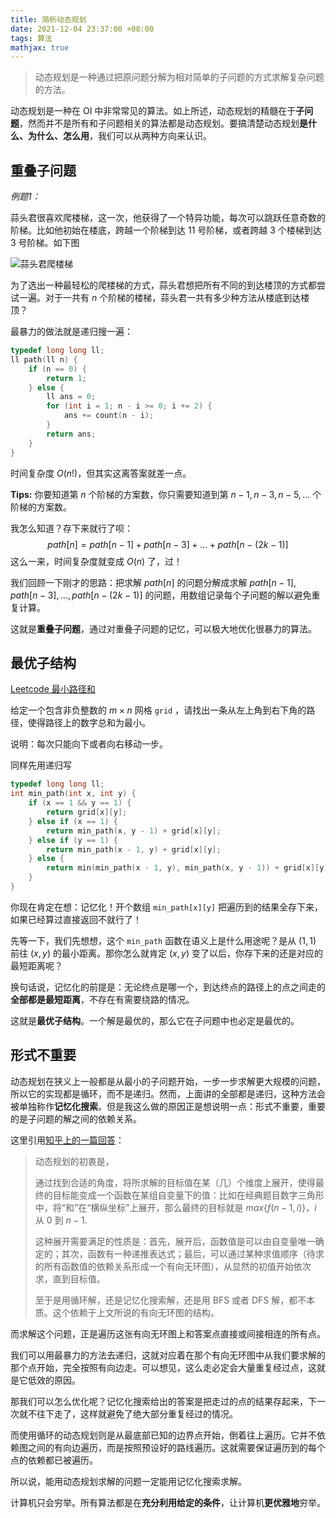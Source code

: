```yaml
---
title: 简析动态规划
date: 2021-12-04 23:37:00 +08:00
tags: 算法
mathjax: true
---
```


> 动态规划是一种通过把原问题分解为相对简单的子问题的方式求解复杂问题的方法。

动态规划是一种在 OI 中非常常见的算法。如上所述，动态规划的精髓在于**子问题**，然而并不是所有和子问题相关的算法都是动态规划。要搞清楚动态规划**是什么、为什么、怎么用**，我们可以从两种方向来认识。

## 重叠子问题

*例题1：*

蒜头君很喜欢爬楼梯，这一次，他获得了一个特异功能，每次可以跳跃任意奇数的阶梯。比如他初始在楼底，跨越一个阶梯到达 11 号阶梯，或者跨越 3 个楼梯到达 3 号阶梯。如下图

![蒜头君爬楼梯](https://res.jisuanke.com/img/upload/20180403/3110ec4f381651d86db508f2d5968c721a65e126.png)

为了选出一种最轻松的爬楼梯的方式，蒜头君想把所有不同的到达楼顶的方式都尝试一遍。对于一共有 $n$ 个阶梯的楼梯，蒜头君一共有多少种方法从楼底到达楼顶？

最暴力的做法就是递归搜一遍：

```c++
typedef long long ll;
ll path(ll n) {
    if (n == 0) {
        return 1;
    } else {
        ll ans = 0;
        for (int i = 1; n - i >= 0; i += 2) {
            ans += count(n - i);
        }
        return ans;
    }
}
```

时间复杂度 $O(n!)$，但其实这离答案就差一点。

**Tips:** 你要知道第 $n$ 个阶梯的方案数，你只需要知道到第 $n-1, n-3, n-5,...$ 个阶梯的方案数。

我怎么知道？存下来就行了呗：
$$
path\left[ n\right] =path \left[ n-1\right] +path \left[ n-3\right]+...+path \left[ n-(2k-1)\right]
$$
这么一来，时间复杂度就变成 $O(n)$ 了，过！

我们回顾一下刚才的思路：把求解 $path\left[ n\right]$ 的问题分解成求解 $path \left[ n-1\right] ,path \left[ n-3\right],...,path \left[ n-(2k-1)\right]$ 的问题，用数组记录每个子问题的解以避免重复计算。

这就是**重叠子问题**，通过对重叠子问题的记忆，可以极大地优化很暴力的算法。

## 最优子结构

[Leetcode 最小路径和](https://leetcode-cn.com/problems/minimum-path-sum/)

给定一个包含非负整数的 $m\times n$ 网格 `grid` ，请找出一条从左上角到右下角的路径，使得路径上的数字总和为最小。

说明：每次只能向下或者向右移动一步。

同样先用递归写

```c++
typedef long long ll;
int min_path(int x, int y) {
    if (x == 1 && y == 1) {
        return grid[x][y];
    } else if (x == 1) {
        return min_path(x, y - 1) + grid[x][y];
    } else if (y == 1) {
        return min_path(x - 1, y) + grid[x][y];
    } else {
        return min(min_path(x - 1, y), min_path(x, y - 1)) + grid[x][y];
    }
}
```

你现在肯定在想：记忆化！开个数组 `min_path[x][y]` 把遍历到的结果全存下来，如果已经算过直接返回不就行了！

先等一下，我们先想想，这个 `min_path` 函数在语义上是什么用途呢？是从 $(1,1)$ 前往 $(x,y)$ 的最小距离。那你怎么就肯定 $(x,y)$ 变了以后，你存下来的还是对应的最短距离呢？

换句话说，记忆化的前提是：无论终点是哪一个，到达终点的路径上的点之间走的**全部都是最短距离**，不存在有需要绕路的情况。

这就是**最优子结构**。一个解是最优的，那么它在子问题中也必定是最优的。

## 形式不重要

动态规划在狭义上一般都是从最小的子问题开始，一步一步求解更大规模的问题，所以它的实现都是循环，而不是递归。然而，上面讲的全部都是递归，这种方法会被单独称作**记忆化搜索**。但是我这么做的原因正是想说明一点：形式不重要，重要的是子问题的解之间的依赖关系。

这里引用[知乎上的一篇回答](https://www.zhihu.com/question/39948290/answer/96997659)：

> 动态规划的初衷是，
>
> 通过找到合适的角度，将所求解的目标值在某（几）个维度上展开，使得最终的目标能变成一个函数在某组自变量下的值：比如在经典题目数字三角形中，将“和”在“横纵坐标”上展开，那么最终的目标就是 $max\{f(n - 1, i)\}$，$i$ 从 $0$ 到 $n-1$.
>
> 这种展开需要满足的性质是：首先，展开后，函数值是可以由自变量唯一确定的；其次，函数有一种递推表达式；最后，可以通过某种求值顺序（待求的所有函数值的依赖关系形成一个有向无环图），从显然的初值开始依次求，直到目标值。
>
> 至于是用循环解，还是记忆化搜索解，还是用 BFS 或者 DFS 解，都不本质。这个依赖于上文所说的有向无环图的结构。

而求解这个问题，正是遍历这张有向无环图上和答案点直接或间接相连的所有点。

我们可以用最暴力的方法去递归，这就对应着在那个有向无环图中从我们要求解的那个点开始，完全按照有向边走。可以想见，这么走必定会大量重复经过点，这就是它低效的原因。

那我们可以怎么优化呢？记忆化搜索给出的答案是把走过的点的结果存起来，下一次就不往下走了，这样就避免了绝大部分重复经过的情况。

而使用循环的动态规划则是从最底部已知的边界点开始，倒着往上遍历。它并不依赖图之间的有向边遍历，而是按照预设好的路线遍历。这就需要保证遍历到的每个点的依赖都已被遍历。

所以说，能用动态规划求解的问题一定能用记忆化搜索求解。

计算机只会穷举。所有算法都是在**充分利用给定的条件**，让计算机**更优雅地**穷举。

